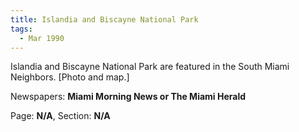 ```yaml
---  
title: Islandia and Biscayne National Park  
tags:  
  - Mar 1990  
---  
```

  
Islandia and Biscayne National Park are featured in the South Miami Neighbors. [Photo and map.]  
  
Newspapers: **Miami Morning News or The Miami Herald**  
  
Page: **N/A**, Section: **N/A** 
